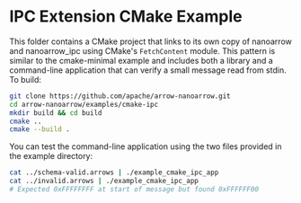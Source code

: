 <!---
  Licensed to the Apache Software Foundation (ASF) under one
  or more contributor license agreements.  See the NOTICE file
  distributed with this work for additional information
  regarding copyright ownership.  The ASF licenses this file
  to you under the Apache License, Version 2.0 (the
  "License"); you may not use this file except in compliance
  with the License.  You may obtain a copy of the License at

    http://www.apache.org/licenses/LICENSE-2.0

  Unless required by applicable law or agreed to in writing,
  software distributed under the License is distributed on an
  "AS IS" BASIS, WITHOUT WARRANTIES OR CONDITIONS OF ANY
  KIND, either express or implied.  See the License for the
  specific language governing permissions and limitations
  under the License.
-->

# IPC Extension CMake Example

This folder contains a CMake project that links to its own copy of
nanoarrow and nanoarrow_ipc using CMake's `FetchContent` module.
This pattern is similar to the cmake-minimal example and includes
both a library and a command-line application that can verify
a small message read from stdin. To build:

```bash
git clone https://github.com/apache/arrow-nanoarrow.git
cd arrow-nanoarrow/examples/cmake-ipc
mkdir build && cd build
cmake ..
cmake --build .
```

You can test the command-line application using the two files
provided in the example directory:

```bash
cat ../schema-valid.arrows | ./example_cmake_ipc_app
cat ../invalid.arrows | ./example_cmake_ipc_app
# Expected 0xFFFFFFFF at start of message but found 0xFFFFFF00
```

